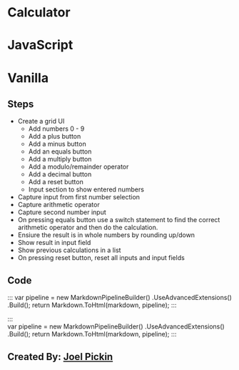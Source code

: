 ﻿# Calculator
                        
# JavaScript

# Vanilla

## Steps
- Create a grid UI
	- Add numbers 0 - 9
	- Add a plus button
	- Add a minus button
	- Add an equals button
	- Add a multiply button
	- Add a modulo/remainder operator
	- Add a decimal button
	- Add a reset button
	- Input section to show entered numbers
- Capture input from first number selection
- Capture arithmetic operator
- Capture second number input
- On pressing equals button use a switch statement to find the correct arithmetic operator and then do the calculation.
- Ensiure the result is in whole numbers by rounding up/down
- Show result in input field
- Show previous calculations in a list 
- On pressing reset button, reset all inputs and input fields

## Code

:::
var pipeline = new MarkdownPipelineBuilder()
.UseAdvancedExtensions()
.Build();
return Markdown.ToHtml(markdown, pipeline);
:::

:::         
var pipeline = new MarkdownPipelineBuilder()
	.UseAdvancedExtensions()
	.Build();
return Markdown.ToHtml(markdown, pipeline);
:::

## Created By: [Joel Pickin](https://twitter.com/TechPickleJoel) 
